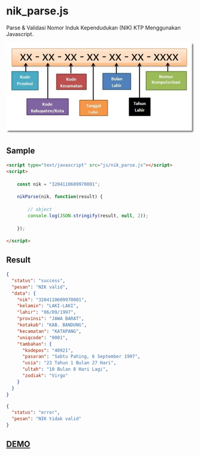 # nik_parse.js
Parse & Validasi Nomor Induk Kependudukan (NIK) KTP Menggunakan Javascript.

<img src="kodenik.jpg"/>

Sample
------
```html
<script type="text/javascript" src="js/nik_parse.js"></script>
<script>

	const nik = "3204110609970001";

	nikParse(nik, function(result) {
	
		// object
		console.log(JSON.stringify(result, null, 2));
	
	});
	
</script>
```

Result
------
```json
{
  "status": "success",
  "pesan": "NIK valid",
  "data": {
    "nik": "3204110609970001",
    "kelamin": "LAKI-LAKI",
    "lahir": "06/09/1997",
    "provinsi": "JAWA BARAT",
    "kotakab": "KAB. BANDUNG",
    "kecamatan": "KATAPANG",
    "uniqcode": "0001",
    "tambahan": {
      "kodepos": "40921",
      "pasaran": "Sabtu Pahing, 6 September 1997",
      "usia": "23 Tahun 1 Bulan 27 Hari",
      "ultah": "10 Bulan 8 Hari Lagi",
      "zodiak": "Virgo"
    }
  }
}
```

```json
{
  "status": "error",
  "pesan": "NIK tidak valid"
}
```

<h2><a href="http://bachors.com/code/validasi-nik-ktp-menggunakan-javascript-nik_parsejs?embed">DEMO</a></h2>
